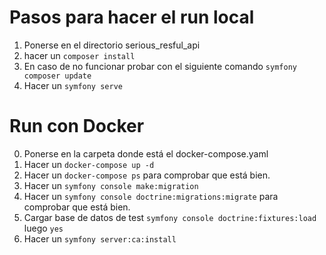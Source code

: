 # Pasos para hacer el run local
1. Ponerse en el directorio serious_resful_api
4. hacer un ``composer install``
5. En caso de no funcionar probar con el siguiente comando ```symfony composer update```
6. Hacer un ``symfony serve``
# Run con Docker
0. Ponerse en la carpeta donde está el docker-compose.yaml
1. Hacer un ```docker-compose up -d``` 
2. Hacer un ```docker-compose ps``` para comprobar que está bien.
2. Hacer un ```symfony console make:migration```
2. Hacer un ```symfony console doctrine:migrations:migrate``` para comprobar que está bien.
3. Cargar base de datos de test ```symfony console doctrine:fixtures:load``` luego ``yes``
6. Hacer un ```symfony server:ca:install```